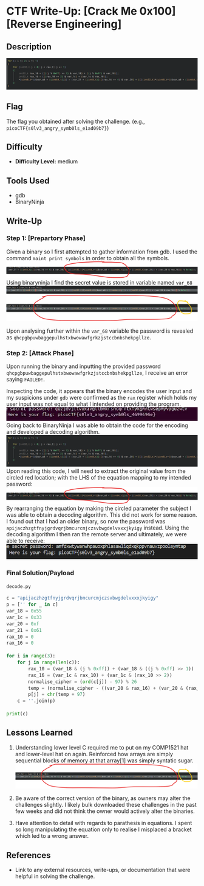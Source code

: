 # CTF Write-Up: [Crack Me 0x100][Reverse Engineering]

## Description
![alt text](images/image.png)

## Flag
The flag you obtained after solving the challenge. (e.g., `picoCTF{s0lv3_angry_symb0ls_e1ad09b7}`)

## Difficulty
- **Difficulty Level:** medium

## Tools Used
- gdb
- BinaryNinja

## Write-Up

### Step 1: [Prepartory Phase]
Given a binary so I first attempted to gather information from gdb. I used the command `maint print symbols` in order to obtain all the symbols.
![alt text](images/image-1.png)
Using binaryninja I find the secret value is stored in variable named `var_68`
![alt text](images/image-2.png)
![alt text](images/image-3.png)

Upon analysing further within the `var_68` variable the password is revealed as `qhcpgbpuwbaggepulhstxbwowawfgrkzjstccbnbshekpgllze`. 

### Step 2: [Attack Phase]
Upon running the binary and inputting the provided password `qhcpgbpuwbaggepulhstxbwowawfgrkzjstccbnbshekpgllze`, I receive an error saying `FAILED!`.

Inspecting the code, it appears that the binary encodes the user input and my suspicions under `gdb` were confirmed as the `rax` register which holds my user input was not equal to what I intended on providing the program.
![alt text](images/image-4.png)
Going back to BinaryNinja I was able to obtain the code for the encoding and developed a decoding algorithm. 
![alt text](images/image.png)
Upon reading this code, I will need to extract the original value from the circled red location; with the LHS of the equation mapping to my intended password:
![alt text](images/image-1.png)
By rearranging the equation by making the circled parameter the subject I was able to obtain a decoding algorithm. This did not work for some reason. I found out that I had an older binary, so now the password was `apijaczhzgtfnyjgrdvqrjbmcurcmjczsvbwgdelvxxxjkyigy` instead. 
Using the decoding algorithm I then ran the remote server and ultimately, we were able to receive: ![alt text](images/image-5.png)

### Final Solution/Payload
`decode.py`
```py
c = "apijaczhzgtfnyjgrdvqrjbmcurcmjczsvbwgdelvxxxjkyigy"
p = ['' for _ in c]
var_18 = 0x55
var_1c = 0x33
var_20 = 0xf
var_21 = 0x61
rax_10 = 0
rax_16 = 0

for i in range(3):
    for j in range(len(c)):
        rax_10 = (var_18 & (j % 0xff)) + (var_18 & ((j % 0xff) >> 1))
        rax_16 = (var_1c & rax_10) + (var_1c & (rax_10 >> 2))
        normalise_cipher = (ord(c[j]) - 97) % 26
        temp = (normalise_cipher - ((var_20 & rax_16) + (var_20 & (rax_16 >> 4)))) % 26
        p[j] = chr(temp + 97)
    c = ''.join(p)

print(c)
```

## Lessons Learned
1. Understanding lower level C required me to put on my COMP1521 hat and lower-level hat on again. Reinforced how arrays are simply sequential blocks of memory at that array[1] was simply syntatic sugar.
![alt text](images/image-3.png)

2. Be aware of the correct version of the binary, as owners may alter the challenges slightly. I likely bulk downloaded these challenges in the past few weeks and did not think the owner would actively alter the binaries. 

3. Have attention to detail with regards to parathesis in equations. I spent so long manipulating the equation only to realise I misplaced a bracket which led to a wrong answer. 

 

## References
- Link to any external resources, write-ups, or documentation that were helpful in solving the challenge.

